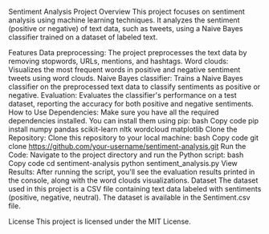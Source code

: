 Sentiment Analysis Project
Overview
This project focuses on sentiment analysis using machine learning techniques. It analyzes the sentiment (positive or negative) of text data, such as tweets, using a Naive Bayes classifier trained on a dataset of labeled text.

Features
Data preprocessing: The project preprocesses the text data by removing stopwords, URLs, mentions, and hashtags.
Word clouds: Visualizes the most frequent words in positive and negative sentiment tweets using word clouds.
Naive Bayes classifier: Trains a Naive Bayes classifier on the preprocessed text data to classify sentiments as positive or negative.
Evaluation: Evaluates the classifier's performance on a test dataset, reporting the accuracy for both positive and negative sentiments.
How to Use
Dependencies: Make sure you have all the required dependencies installed. You can install them using pip:
bash
Copy code
pip install numpy pandas scikit-learn nltk wordcloud matplotlib
Clone the Repository: Clone this repository to your local machine:
bash
Copy code
git clone https://github.com/your-username/sentiment-analysis.git
Run the Code: Navigate to the project directory and run the Python script:
bash
Copy code
cd sentiment-analysis
python sentiment_analysis.py
View Results: After running the script, you'll see the evaluation results printed in the console, along with the word clouds visualizations.
Dataset
The dataset used in this project is a CSV file containing text data labeled with sentiments (positive, negative, neutral). The dataset is available in the Sentiment.csv file.

License
This project is licensed under the MIT License.

